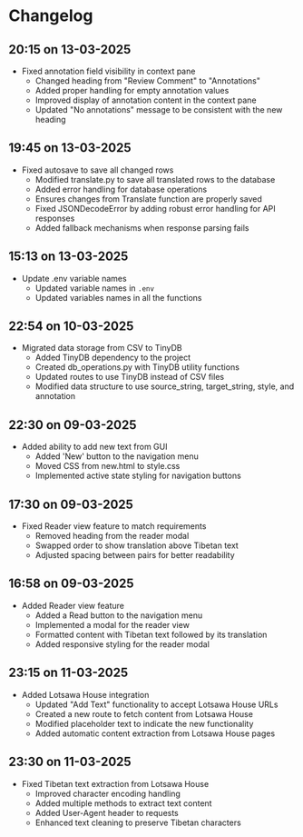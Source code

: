 # Changelog

## 20:15 on 13-03-2025
- Fixed annotation field visibility in context pane
  - Changed heading from "Review Comment" to "Annotations"
  - Added proper handling for empty annotation values
  - Improved display of annotation content in the context pane
  - Updated "No annotations" message to be consistent with the new heading

## 19:45 on 13-03-2025
- Fixed autosave to save all changed rows
  - Modified translate.py to save all translated rows to the database
  - Added error handling for database operations
  - Ensures changes from Translate function are properly saved
  - Fixed JSONDecodeError by adding robust error handling for API responses
  - Added fallback mechanisms when response parsing fails

## 15:13 on 13-03-2025
- Update .env variable names
  - Updated variable names in `.env`
  - Updated variables names in all the functions

## 22:54 on 10-03-2025
- Migrated data storage from CSV to TinyDB
  - Added TinyDB dependency to the project
  - Created db_operations.py with TinyDB utility functions
  - Updated routes to use TinyDB instead of CSV files
  - Modified data structure to use source_string, target_string, style, and annotation

## 22:30 on 09-03-2025
- Added ability to add new text from GUI
  - Added 'New' button to the navigation menu
  - Moved CSS from new.html to style.css
  - Implemented active state styling for navigation buttons

## 17:30 on 09-03-2025
- Fixed Reader view feature to match requirements
  - Removed heading from the reader modal
  - Swapped order to show translation above Tibetan text
  - Adjusted spacing between pairs for better readability

## 16:58 on 09-03-2025
- Added Reader view feature
  - Added a Read button to the navigation menu
  - Implemented a modal for the reader view
  - Formatted content with Tibetan text followed by its translation
  - Added responsive styling for the reader modal

## 23:15 on 11-03-2025
- Added Lotsawa House integration
  - Updated "Add Text" functionality to accept Lotsawa House URLs
  - Created a new route to fetch content from Lotsawa House
  - Modified placeholder text to indicate the new functionality
  - Added automatic content extraction from Lotsawa House pages

## 23:30 on 11-03-2025
- Fixed Tibetan text extraction from Lotsawa House
  - Improved character encoding handling
  - Added multiple methods to extract text content
  - Added User-Agent header to requests
  - Enhanced text cleaning to preserve Tibetan characters
